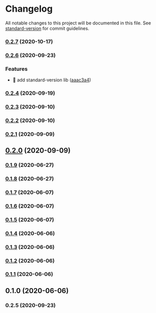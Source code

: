 # Changelog

All notable changes to this project will be documented in this file. See [standard-version](https://github.com/conventional-changelog/standard-version) for commit guidelines.

### [0.2.7](https://github.com/yeukfei02/todolistUi/compare/v0.2.6...v0.2.7) (2020-10-17)

### [0.2.6](https://github.com/yeukfei02/todolistUi/compare/v0.2.5...v0.2.6) (2020-09-23)


### Features

* 🎸 add standard-version lib ([aaac3a4](https://github.com/yeukfei02/todolistUi/commit/aaac3a4629d7b39f08919c243e54d38690423079))

### [0.2.4](https://github.com/yeukfei02/todolistUi/compare/v0.2.3...v0.2.4) (2020-09-19)

### [0.2.3](https://github.com/yeukfei02/todolistUi/compare/v0.2.2...v0.2.3) (2020-09-10)

### [0.2.2](https://github.com/yeukfei02/todolistUi/compare/v0.2.1...v0.2.2) (2020-09-10)

### [0.2.1](https://github.com/yeukfei02/todolistUi/compare/v0.2.0...v0.2.1) (2020-09-09)

## [0.2.0](https://github.com/yeukfei02/todolistUi/compare/v0.1.9...v0.2.0) (2020-09-09)

### [0.1.9](https://github.com/yeukfei02/todolistUi/compare/v0.1.8...v0.1.9) (2020-06-27)

### [0.1.8](https://github.com/yeukfei02/todolistUi/compare/v0.1.7...v0.1.8) (2020-06-27)

### [0.1.7](https://github.com/yeukfei02/todolistUi/compare/v0.1.6...v0.1.7) (2020-06-07)

### [0.1.6](https://github.com/yeukfei02/todolistUi/compare/v0.1.5...v0.1.6) (2020-06-07)

### [0.1.5](https://github.com/yeukfei02/todolistUi/compare/v0.1.4...v0.1.5) (2020-06-07)

### [0.1.4](https://github.com/yeukfei02/todolistUi/compare/v0.1.3...v0.1.4) (2020-06-06)

### [0.1.3](https://github.com/yeukfei02/todolistUi/compare/v0.1.2...v0.1.3) (2020-06-06)

### [0.1.2](https://github.com/yeukfei02/todolistUi/compare/v0.1.1...v0.1.2) (2020-06-06)

### [0.1.1](https://github.com/yeukfei02/todolistUi/compare/v0.1.0...v0.1.1) (2020-06-06)

## 0.1.0 (2020-06-06)

### 0.2.5 (2020-09-23)
